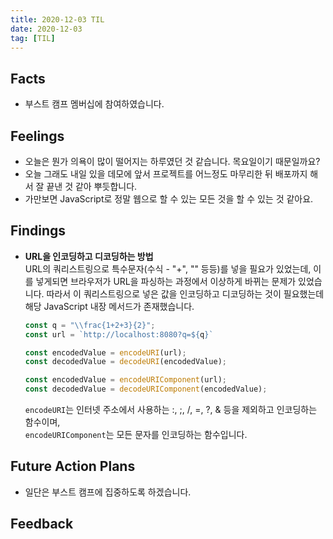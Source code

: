 ```yaml
---
title: 2020-12-03 TIL
date: 2020-12-03
tag: [TIL]
---
```


## Facts

- 부스트 캠프 멤버십에 참여하였습니다.

## Feelings

- 오늘은 뭔가 의욕이 많이 떨어지는 하루였던 것 같습니다. 목요일이기 때문일까요?
- 오늘 그래도 내일 있을 데모에 앞서 프로젝트를 어느정도 마무리한 뒤 배포까지 해서 잘 끝낸 것 같아 뿌듯합니다.
- 가만보면 JavaScript로 정말 웹으로 할 수 있는 모든 것을 할 수 있는 것 같아요.

## Findings

- **URL을 인코딩하고 디코딩하는 방법**  
  URL의 쿼리스트링으로 특수문자(수식 - "+", "\" 등등)를 넣을 필요가 있었는데, 이를 넣게되면 브라우저가 URL을 파싱하는 과정에서 이상하게 바뀌는 문제가 있었습니다. 따라서 이 쿼리스트링으로 넣은 값을 인코딩하고 디코딩하는 것이 필요했는데 해당 JavaScript 내장 메서드가 존재했습니다.

    ```js
    const q = "\\frac{1+2+3}{2}";
    const url = `http://localhost:8080?q=${q}`

    const encodedValue = encodeURI(url);
    const decodedValue = decodeURI(encodedValue);

    const encodedValue = encodeURIComponent(url);
    const decodedValue = decodeURIComponent(encodedValue);
    ```

    `encodeURI`는 인터넷 주소에서 사용하는 :, ;, /, =, ?, & 등을 제외하고 인코딩하는 함수이며,  
    `encodeURIComponent`는 모든 문자를 인코딩하는 함수입니다.

## Future Action Plans

- 일단은 부스트 캠프에 집중하도록 하겠습니다.

## Feedback
